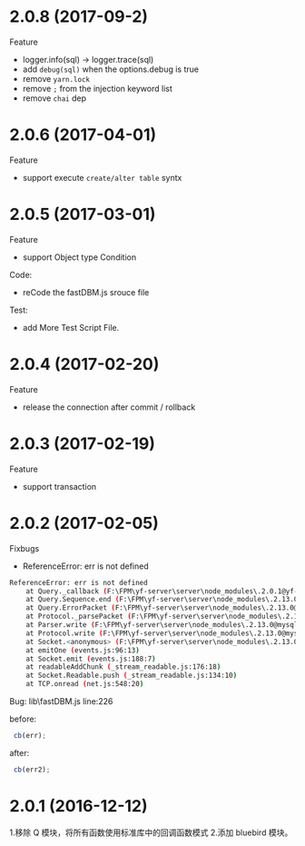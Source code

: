 # 2.0.8 (2017-09-2)

Feature

- logger.info(sql) -> logger.trace(sql)
- add `debug(sql)` when the options.debug is true
- remove `yarn.lock`
- remove `;` from the injection keyword list
- remove `chai` dep

# 2.0.6 (2017-04-01)

Feature

- support execute `create/alter table` syntx

# 2.0.5 (2017-03-01)

Feature

- support Object type Condition

Code:

- reCode the fastDBM.js srouce file

Test:

- add More Test Script File.

# 2.0.4 (2017-02-20)

Feature

- release the connection after commit / rollback

# 2.0.3 (2017-02-19)

Feature

- support transaction


# 2.0.2 (2017-02-05)

Fixbugs

- ReferenceError: err is not defined

```bash
ReferenceError: err is not defined
    at Query._callback (F:\FPM\yf-server\server\node_modules\.2.0.1@yf-fpm-dbm\lib\fastDBM.js:226:18)
    at Query.Sequence.end (F:\FPM\yf-server\server\node_modules\.2.13.0@mysql\lib\protocol\sequences\Sequence.js:86:24)
    at Query.ErrorPacket (F:\FPM\yf-server\server\node_modules\.2.13.0@mysql\lib\protocol\sequences\Query.js:88:8)
    at Protocol._parsePacket (F:\FPM\yf-server\server\node_modules\.2.13.0@mysql\lib\protocol\Protocol.js:280:23)
    at Parser.write (F:\FPM\yf-server\server\node_modules\.2.13.0@mysql\lib\protocol\Parser.js:75:12)
    at Protocol.write (F:\FPM\yf-server\server\node_modules\.2.13.0@mysql\lib\protocol\Protocol.js:39:16)
    at Socket.<anonymous> (F:\FPM\yf-server\server\node_modules\.2.13.0@mysql\lib\Connection.js:103:28)
    at emitOne (events.js:96:13)
    at Socket.emit (events.js:188:7)
    at readableAddChunk (_stream_readable.js:176:18)
    at Socket.Readable.push (_stream_readable.js:134:10)
    at TCP.onread (net.js:548:20)
```

Bug: lib\fastDBM.js line:226

before:

```javascript
 cb(err);
```

after:

```javascript
 cb(err2);
```

# 2.0.1 (2016-12-12)

1.移除 Q 模块，将所有函数使用标准库中的回调函数模式
2.添加 bluebird 模块。
